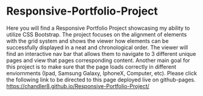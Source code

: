 # Responsive-Portfolio-Project

<!-- Beging text -->

Here you will find a Responsive Portfolio Project showcasing my ability to utilize CSS Bootstrap. 
The project focuses on the alignment of elements with the grid system and shows the viewer how elements can be successfully displayed in a neat and chronological order.
The viewer will find an interactive nav bar that allows them to navigate to 3 different unique pages and view that pages corresponding content.
Another main goal for this project is to make sure that the page loads correctly in different enviornments (Ipad, Samsung Galaxy, IphoneX, Computer, etc).
Please click the following link to be directed to this page deployed live on github-pages.
https://chandler8.github.io/Responsive-Portfolio-Project/



  